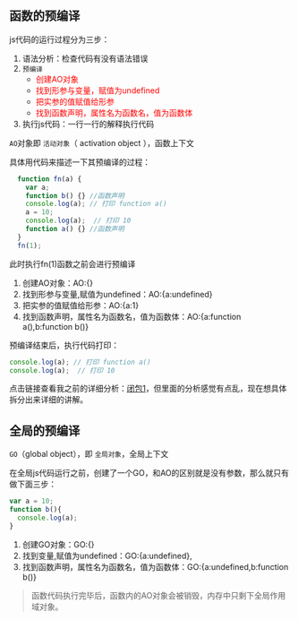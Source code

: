 ## 函数的预编译

js代码的运行过程分为三步：

1. 语法分析：检查代码有没有语法错误
2. `预编译`
    - <font color="red">创建AO对象</font>
    - <font color="red">找到形参与变量，赋值为undefined</font>
    - <font color="red">把实参的值赋值给形参</font>
    - <font color="red">找到函数声明，属性名为函数名，值为函数体</font>
3. 执行js代码：一行一行的解释执行代码

`AO`对象即 `活动对象`（ activation object ），函数上下文

具体用代码来描述一下其预编译的过程：
```js
  function fn(a) {
    var a;
    function b() {} //函数声明
    console.log(a); // 打印 function a()
    a = 10;
    console.log(a);  // 打印 10
    function a() {} //函数声明
  }
  fn(1);
```

此时执行fn(1)函数之前会进行预编译
1. 创建AO对象：AO:{}
2. 找到形参与变量,赋值为undefined：AO:{a:undefined}
3. 把实参的值赋值给形参：AO:{a:1}
4. 找到函数声明，属性名为函数名，值为函数体：AO:{a:function a(),b:function b()}

预编译结束后，执行代码打印：
```js
console.log(a); // 打印 function a()
console.log(a);  // 打印 10
```


点击链接查看我之前的详细分析：[闭包1](https://mp.weixin.qq.com/s?__biz=MzUzOTA2MTk0MA==&mid=2247484910&idx=1&sn=6fd8fa6f9155cdff49533e8783a57439&chksm=facf7e35cdb8f723b1d13c24d537cb58ee1f783eeddae22f9afb00661a7a0838f0343068265e&token=1119249275&lang=zh_CN#rd)，但里面的分析感觉有点乱，现在想具体拆分出来详细的讲解。


## 全局的预编译
`GO`（global object），即 `全局对象`，全局上下文

在全局js代码运行之前，创建了一个GO，和AO的区别就是没有参数，那么就只有做下面三步：
```js
var a = 10;
function b(){
  console.log(a);
}
```
1. 创建GO对象：GO:{}
2. 找到变量,赋值为undefined：GO:{a:undefined},
3. 找到函数声明，属性名为函数名，值为函数体：GO:{a:undefined,b:function b()}

> 函数代码执行完毕后，函数内的AO对象会被销毁，内存中只剩下全局作用域对象。